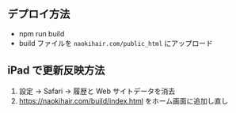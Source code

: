 ## デプロイ方法

- npm run build
- build ファイルを `naokihair.com/public_html` にアップロード

## iPad で更新反映方法

1. 設定 → Safari → 履歴と Web サイトデータを消去
2. https://naokihair.com/build/index.html をホーム画面に追加し直し
